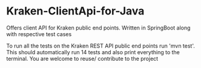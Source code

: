 # Kraken-ClientApi-for-Java
Offers client API for Kraken public end points. Written in SpringBoot along with respective test cases

To run all the tests on the Kraken REST API public end points run 'mvn test'. This should automatically run 14 tests and also print everything to the terminal.
You are welcome to reuse/ contribute to the project
